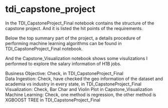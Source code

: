 # tdi_capstone_project
In the TDI_CapstoneProject_Final notebook contains the structure of the capstone project.
And it is listed the hit points of the requirements.

Below the top summary part of the project, a details procedure of performing machine learning algorithms
can be found in TDI_CapstoneProject_Final notebook.

And the Capstone_Visualization notebook shows some visulizations I performed to explore the 
salary information of H1B jobs.

Business Objective: Check, in TDI_CapstoneProject_Final
</br>
Data Ingestion: Check, have checked the geo information of the dataset and academia vs industry in every state, in TDI_CapstoneProject_Final
</br>
Visualization: Check, Bar Char and Violin Plot in Capstone_Visualization
</br>
Machine Learning: Check, one method is regression, the other method is XGBOOST TREE in 
TDI_CapstoneProject_Final
